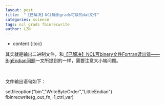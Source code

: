 ```yaml
---
layout: post
title:  "【已解决】NCL输出grads可读的dat文件" 
categories: science
tags: ncl grads fbinrecwrite
author: LZN
---
```


* content
{:toc}

其实就是输出二进制文件，和<a href="http://222.200.180.66:1234/L_Zealot/blog/wordpress/?p=221">【已解决】NCL写binery文件Fortran读出错——BigEndian问题</a>一文所提到的一样，需要注意大小端问题。

&nbsp;

文件输出语句如下：

setfileoption("bin","WriteByteOrder","LittleEndian")
fbinrecwrite(g_out_fn,-1,ctrl_var)
